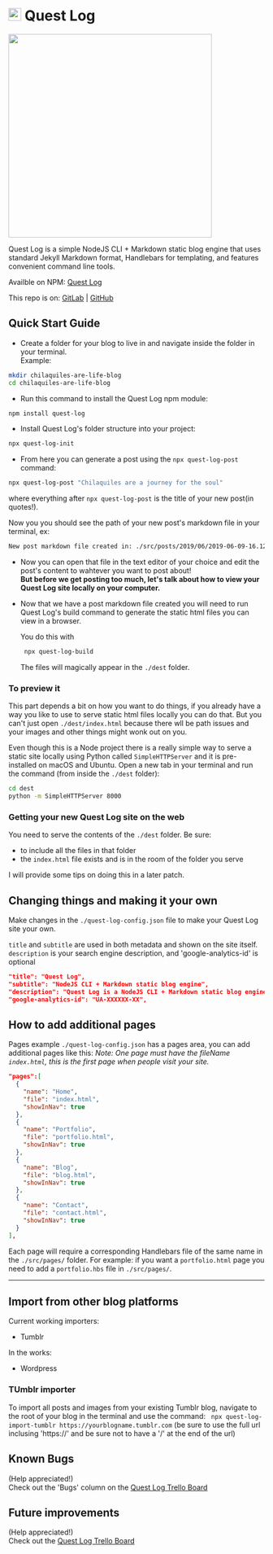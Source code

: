 # <img src="https://gitlab.com/AlexBezuska/quest-log/raw/master/src/images/logo.png" width="25"> Quest Log

<img src="https://gitlab.com/AlexBezuska/quest-log/raw/master/src/images/sample-image.png" width="400">

Quest Log is a simple NodeJS CLI + Markdown static blog engine that uses standard Jekyll Markdown format, Handlebars for templating, and features convenient command line tools.

Availble on NPM: [Quest Log](https://www.npmjs.com/package/quest-log)

This repo is on:
[GitLab](https://gitlab.com/AlexBezuska/quest-log) \| [GitHub](https://github.com/AlexBezuska/quest-log)

## Quick Start Guide

-   Create a folder for your blog to live in and navigate inside the folder in your terminal.  
    Example:

```bash
mkdir chilaquiles-are-life-blog
cd chilaquiles-are-life-blog
```

-   Run this command to install the Quest Log npm module:

```bash
npm install quest-log
```

-   Install Quest Log's folder structure into your project:

```bash
npx quest-log-init
```

-   From here you can generate a post using the `npx quest-log-post` command:

```bash
npx quest-log-post "Chilaquiles are a journey for the soul"
```

where everything after `npx quest-log-post` is the title of your new post(in quotes!).  

Now you you should see the path of your new post's markdown file in your terminal, ex:

```bash
New post markdown file created in: ./src/posts/2019/06/2019-06-09-16.12.27-chilaquiles-are-a-journey-for-the-soul.markdown
```

-   Now you can open that file in the text editor of your choice and edit the post's content to wahtever you want to post about!  
     **But before we get posting too much, let's talk about how to view your Quest Log site locally on your computer.**

-   Now that we have a post markdown file created you will need to run Quest Log's build command to generate the static html files you can view in a browser.

    You do this with

    ```bash
     npx quest-log-build
    ```

    The files will magically appear in the `./dest` folder.

### To preview it

This part depends a bit on how you want to do things, if you already have a way you like to use to serve static html files locally you can do that.
But you can't just open `./dest/index.html` because there wll be path issues and your images and other things might wonk out on you.

Even though this is a Node project there is a really simple way to serve a static site locally using Python called `SimpleHTTPServer` and it is pre-installed on macOS and Ubuntu.
Open a new tab in your terminal and run the command (from inside the `./dest` folder):

```bash
cd dest
python -m SimpleHTTPServer 8000
```

### Getting your new Quest Log site on the web

You need to serve the contents of the `./dest` folder.
Be sure:

-   to include all the files in that folder
-   the `index.html` file exists and is in the room of the folder you serve  

I will provide some tips on doing this in a later patch.

## Changing things and making it your own

Make changes in the `./quest-log-config.json` file to make your Quest Log site your own.

`title` and `subtitle` are used in both metadata and shown on the site itself.
`description` is your search engine description, and 'google-analytics-id' is optional

```json
"title": "Quest Log",
"subtitle": "NodeJS CLI + Markdown static blog engine",
"description": "Quest Log is a NodeJS CLI + Markdown static blog engine that uses standard Jekyll Markdown format, Handlebars for templating, and features convenient command line tools.‬",
"google-analytics-id": "UA-XXXXXX-XX",
```

## How to add additional pages

Pages example `./quest-log-config.json` has a pages area, you can add additional pages like this:
_Note: One page must have the fileName `index.html`, this is the first page when people visit your site._

```json
"pages":[
  {
    "name": "Home",
    "file": "index.html",
    "showInNav": true
  },
  {
    "name": "Portfolio",
    "file": "portfolio.html",
    "showInNav": true
  },
  {
    "name": "Blog",
    "file": "blog.html",
    "showInNav": true
  },
  {
    "name": "Contact",
    "file": "contact.html",
    "showInNav": true
  }
],
```

Each page will require a corresponding Handlebars file of the same name in the `./src/pages/` folder. For example:
if you want a `portfolio.html` page you need to add a `portfolio.hbs` file in `./src/pages/`.

* * *

## Import from other blog platforms

Current working importers:

- Tumblr

In the works:

- Wordpress


### TUmblr importer

To import all posts and images from your existing Tumblr blog, navigate to the root of your blog in the terminal and use the command: ``` npx quest-log-import-tumblr https://yourblogname.tumblr.com``` (be sure to use the full url inclusing 'https://' and be sure not to have a '/' at the end of the url)


## Known Bugs

(Help appreciated!)  
Check out the 'Bugs' column on the [Quest Log Trello Board](https://trello.com/b/f71FOH4H/quest-log)

## Future improvements

(Help appreciated!)  
Check out the [Quest Log Trello Board](https://trello.com/b/f71FOH4H/quest-log)
